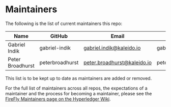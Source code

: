# Maintainers

The following is the list of current maintainers this repo:

| Name             | GitHub          | Email                       | LFID            |
| ---------------- | --------------- | --------------------------- | --------------- |
| Gabriel Indik    | gabriel-indik   | gabriel.indik@kaleido.io    | gabriel.indik   |
| Peter Broadhurst | peterbroadhurst | peter.broadhurst@kaleido.io | peterbroadhurst |

This list is to be kept up to date as maintainers are added or removed.

For the full list of maintainers across all repos, the expectations of a maintainer and the process for becoming a maintainer, please see the [FireFly Maintainers page on the Hyperledger Wiki](https://wiki.hyperledger.org/display/FIR/Maintainers).
